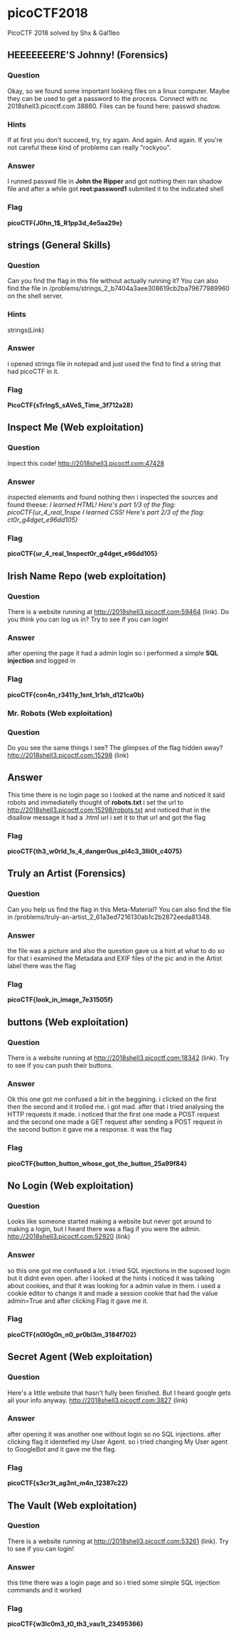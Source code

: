 # picoCTF2018
PicoCTF 2018 solved by Shx &amp; Gal1leo


## HEEEEEEERE'S Johnny! (Forensics)

### Question
Okay, so we found some important looking files on a linux computer. Maybe they can be used to get a password to the process. Connect with nc 2018shell3.picoctf.com 38860. Files can be found here: passwd shadow.
### Hints
If at first you don't succeed, try, try again. And again. And again.
If you're not careful these kind of problems can really "rockyou".
### Answer
I runned passwd file in **John the Ripper** and got nothing then ran shadow file and after a while got **root:password1**
submited it to the indicated shell

### Flag
**picoCTF{J0hn_1$_R1pp3d_4e5aa29e}**


## strings (General Skills)

### Question
Can you find the flag in this file without actually running it? You can also find the file in /problems/strings_2_b7404a3aee308619cb2ba79677989960 on the shell server.

### Hints
strings(Link)

### Answer
i opened strings file in notepad and just used the find to find a string that had picoCTF in it.

### Flag
**PicoCTF{sTrIngS_sAVeS_Time_3f712a28}**

## Inspect Me (Web exploitation)

### Question
Inpect this code! http://2018shell3.picoctf.com:47428

### Answer
inspected elements and found nothing then i inspected the sources and found theese:
*I learned HTML! Here's part 1/3 of the flag: picoCTF{ur_4_real_1nspe*
*I learned CSS! Here's part 2/3 of the flag: ct0r_g4dget_e96dd105}*

### Flag
**picoCTF{ur_4_real_1nspect0r_g4dget_e96dd105}**

## Irish Name Repo (web exploitation)

### Question
There is a website running at http://2018shell3.picoctf.com:59464 (link). Do you think you can log us in? Try to see if you can login!

### Answer
after opening the page it had a admin login so i performed a simple **SQL injection** and logged in

### Flag
**picoCTF{con4n_r3411y_1snt_1r1sh_d121ca0b}**

### Mr. Robots (Web exploitation)

### Question
Do you see the same things I see? The glimpses of the flag hidden away? http://2018shell3.picoctf.com:15298 (link) 

## Answer
This time there is no login page so i looked at the name and noticed it said robots and immediatelly thought of **robots.txt**
i set the url to http://2018shell3.picoctf.com:15298/robots.txt
and noticed that in the disallow message it had a .html url
i set it to that url and got the flag

### Flag
**picoCTF{th3_w0rld_1s_4_danger0us_pl4c3_3lli0t_c4075}**

## Truly an Artist (Forensics)

### Question
Can you help us find the flag in this Meta-Material? You can also find the file in /problems/truly-an-artist_2_61a3ed7216130ab1c2b2872eeda81348. 

### Answer
the file was a picture and also the question gave us a hint at what to do so for that i examined the Metadata and EXIF files of the pic
and in the Artist label there was the flag

### Flag
**picoCTF{look_in_image_7e31505f}**

## buttons (Web exploitation)

### Question
There is a website running at http://2018shell3.picoctf.com:18342 (link). Try to see if you can push their buttons. 

### Answer
Ok this one got me confused a bit in the beggining. i clicked on the first then the second and it trolled me. i got mad. after that i tried analysing the HTTP requests it made. i noticed that the first one made a POST request and the second one made a GET request
after sending a POST request in the second button it gave me a response. it was the flag

### Flag
**picoCTF{button_button_whose_got_the_button_25a99f84}**

## No Login (Web exploitation)

### Question
Looks like someone started making a website but never got around to making a login, but I heard there was a flag if you were the admin. http://2018shell3.picoctf.com:52920 (link) 

### Answer
so this one got me confused a lot. i tried SQL injections in the suposed login but it didnt even open. after i looked at the hints i noticed it was talking about cookies, and that it was looking for a admin value in them. i used a cookie editor to change it and made a session cookie that had the value admin=True and after clicking Flag it gave me it.

### Flag
**picoCTF{n0l0g0n_n0_pr0bl3m_3184f702}**

## Secret Agent (Web exploitation)

### Question
Here's a little website that hasn't fully been finished. But I heard google gets all your info anyway. http://2018shell3.picoctf.com:3827 (link)

### Answer
after opening it was another one without login so no SQL injections. after clicking flag it identefied my User Agent. so i tried changing My User agent to GoogleBot and it gave me the flag.

### Flag
**picoCTF{s3cr3t_ag3nt_m4n_12387c22}**

## The Vault (Web exploitation)

### Question
There is a website running at http://2018shell3.picoctf.com:53261 (link). Try to see if you can login! 

### Answer
this time there was a login page and so i tried some simple SQL injection commands and it worked

### Flag
**picoCTF{w3lc0m3_t0_th3_vau1t_23495366}**
